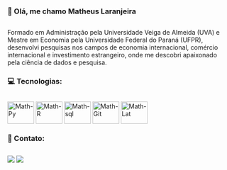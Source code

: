 ### 👋 Olá, me chamo Matheus Laranjeira
##

Formado em Administração pela Universidade Veiga de Almeida (UVA) e Mestre em Economia pela Universidade Federal do Paraná (UFPR), desenvolvi pesquisas nos campos de economia internacional, comércio internacional e investimento estrangeiro, onde me descobri apaixonado pela ciência de dados e pesquisa.


### 💻 Tecnologias:
##

<div>
  <img align="center" alt="Math-Py" height="50" width="60" src="https://cdn.jsdelivr.net/gh/devicons/devicon/icons/python/python-original.svg">  
  <img align="center" alt="Math-R" height="50" width="60" src="https://cdn.jsdelivr.net/gh/devicons/devicon/icons/r/r-original.svg">  
  <img align="center" alt="Math-sql" height="50" width="60" src="https://cdn.jsdelivr.net/gh/devicons/devicon/icons/mysql/mysql-original.svg">
  <img align="center" alt="Math-Git" height="50" width="60" src="https://cdn.jsdelivr.net/gh/devicons/devicon/icons/git/git-original.svg">  
  <img align="center" alt="Math-Lat" height="50" width="60" src="https://cdn.jsdelivr.net/gh/devicons/devicon/icons/latex/latex-original.svg">  
</div>

### 📧 Contato:
##

<div>
  <a href = "mailto:mmello9@gmail.com"><img src="https://img.shields.io/badge/Gmail-D14836?style=for-the-badge&logo=gmail&logoColor=white" target="_blank"></a>
  <a href = "https://www.linkedin.com/in/matheus-laranjeira-m-sc-1387a859/" target="_blank"><img src="https://img.shields.io/badge/LinkedIn-0077B5?style=for-the-badge&logo=linkedin&logoColor=white" target="_blank"></a>
</div>
<!--
**mathlaranjeira/mathlaranjeira** is a ✨ _special_ ✨ repository because its `README.md` (this file) appears on your GitHub profile.

Here are some ideas to get you started:

- 🔭 I’m currently working on ...
- 🌱 I’m currently learning ...
- 👯 I’m looking to collaborate on ...
- 🤔 I’m looking for help with ...
- 💬 Ask me about ...
- 📫 How to reach me: ...
- 😄 Pronouns: ...
- ⚡ Fun fact: ...
-->
